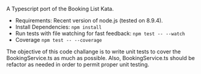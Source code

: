 A Typescript port of the Booking List Kata.

* Requirements: Recent version of node.js (tested on 8.9.4). 
* Install Dependencies: `npm install`
* Run tests with file watching for fast feedback: `npm test -- --watch`
* Coverage `npm test -- --coverage`

The objective of this code challange is to write unit tests to cover the BookingService.ts as much as possible.
Also, BookingService.ts should be refactor as needed in order to permit proper unit testing.